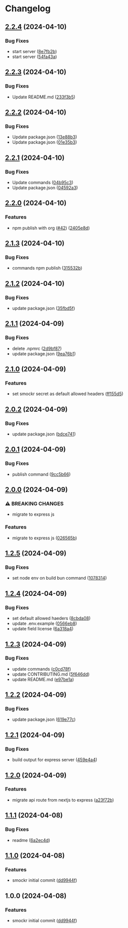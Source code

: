 # Changelog

## [2.2.4](https://github.com/kitabisa/smocker/compare/v2.2.3...v2.2.4) (2024-04-10)


### Bug Fixes

* start server ([8e7fb2b](https://github.com/kitabisa/smocker/commit/8e7fb2baa366fc9b37a9d3aae953ad7da8886081))
* start server ([54fa43a](https://github.com/kitabisa/smocker/commit/54fa43a51b8a23f98c7f1bfdd8c4588a517e3a5d))

## [2.2.3](https://github.com/kitabisa/smocker/compare/v2.2.2...v2.2.3) (2024-04-10)


### Bug Fixes

* Update README.md ([233f3b5](https://github.com/kitabisa/smocker/commit/233f3b5484621784093e0054b7ff1b7110ddaafc))

## [2.2.2](https://github.com/kitabisa/smocker/compare/v2.2.1...v2.2.2) (2024-04-10)


### Bug Fixes

* Update package.json ([13e88b3](https://github.com/kitabisa/smocker/commit/13e88b393e309c6f692c07beb72d441e3a0d310b))
* Update package.json ([01e35b3](https://github.com/kitabisa/smocker/commit/01e35b30556e559ff637423ee545b9646dd7772b))

## [2.2.1](https://github.com/kitabisa/smocker/compare/v2.2.0...v2.2.1) (2024-04-10)


### Bug Fixes

* Update commands ([04b95c3](https://github.com/kitabisa/smocker/commit/04b95c32a263357e76d43099abf959b9b686cbdd))
* Update package.json ([04592a3](https://github.com/kitabisa/smocker/commit/04592a3708269c625a02f87aa989202bb1f18b39))

## [2.2.0](https://github.com/kitabisa/smocker/compare/v2.1.3...v2.2.0) (2024-04-10)


### Features

* npm publish with org ([#42](https://github.com/kitabisa/smocker/issues/42)) ([2405e8d](https://github.com/kitabisa/smocker/commit/2405e8d13dcec6d69406d971df5ef3839c870187))

## [2.1.3](https://github.com/kitabisa/smocker/compare/v2.1.2...v2.1.3) (2024-04-10)


### Bug Fixes

* commands npm publish ([315532b](https://github.com/kitabisa/smocker/commit/315532b2b3f9f985a2a5923fcc48f6f813160e92))

## [2.1.2](https://github.com/kitabisa/smocker/compare/v2.1.1...v2.1.2) (2024-04-10)


### Bug Fixes

* update package.json ([35fbd5f](https://github.com/kitabisa/smocker/commit/35fbd5fed128bdd9625eb2540ea873af448d86e8))

## [2.1.1](https://github.com/kitabisa/smocker/compare/v2.1.0...v2.1.1) (2024-04-09)


### Bug Fixes

* delete .npmrc ([2d9bf87](https://github.com/kitabisa/smocker/commit/2d9bf8798368efdd4cd41cb687297c5afcb7c71f))
* update package.json ([9ea76b1](https://github.com/kitabisa/smocker/commit/9ea76b1819ae657876126613c597c0c1416c4aef))

## [2.1.0](https://github.com/kitabisa/smocker/compare/v2.0.2...v2.1.0) (2024-04-09)


### Features

* set smockr secret as default allowed headers ([ff155d5](https://github.com/kitabisa/smocker/commit/ff155d56ad0a84a741db09f4e364113e50c91b36))

## [2.0.2](https://github.com/kitabisa/smocker/compare/v2.0.1...v2.0.2) (2024-04-09)


### Bug Fixes

* update package.json ([bdce741](https://github.com/kitabisa/smocker/commit/bdce74187389851ec6ad912c62ab3c5d6f412df7))

## [2.0.1](https://github.com/kitabisa/smocker/compare/v2.0.0...v2.0.1) (2024-04-09)


### Bug Fixes

* publish command ([9cc5b66](https://github.com/kitabisa/smocker/commit/9cc5b66bfd0d04058fe7b3304ff98a7d8f601007))

## [2.0.0](https://github.com/kitabisa/smocker/compare/v1.2.5...v2.0.0) (2024-04-09)


### ⚠ BREAKING CHANGES

* migrate to express js

### Features

* migrate to express js ([026565b](https://github.com/kitabisa/smocker/commit/026565bad2711fa2dd870f170f68d0596acb2a40))

## [1.2.5](https://github.com/kitabisa/smocker/compare/v1.2.4...v1.2.5) (2024-04-09)


### Bug Fixes

* set node env on build bun command ([1078314](https://github.com/kitabisa/smocker/commit/1078314125b8bb865710dc454d4b6d0c8041be6a))

## [1.2.4](https://github.com/kitabisa/smocker/compare/v1.2.3...v1.2.4) (2024-04-09)


### Bug Fixes

* set default allowed haeders ([8cbda08](https://github.com/kitabisa/smocker/commit/8cbda0861c6efc6e99d2f6ecc55ffb83413ca886))
* update .env.example ([0566eb8](https://github.com/kitabisa/smocker/commit/0566eb80c8d3d0853bb9db2ba814d22aa45d5355))
* update field license ([6a318a4](https://github.com/kitabisa/smocker/commit/6a318a4c6c9247cef00f6ed163417c655fbc7102))

## [1.2.3](https://github.com/kitabisa/smocker/compare/v1.2.2...v1.2.3) (2024-04-09)


### Bug Fixes

* update commands ([c0cd78f](https://github.com/kitabisa/smocker/commit/c0cd78f15d54e1ba4d386d5c047b054baafe2edc))
* update CONTRIBUTING.md ([5f646dd](https://github.com/kitabisa/smocker/commit/5f646ddd18558160a3b6bd8d7d463d1afdabb1d3))
* update README.md ([e97be1a](https://github.com/kitabisa/smocker/commit/e97be1abaec1c33657301a0e0c3a1194b386ad12))

## [1.2.2](https://github.com/kitabisa/smocker/compare/v1.2.1...v1.2.2) (2024-04-09)


### Bug Fixes

* update package.json ([619e77c](https://github.com/kitabisa/smocker/commit/619e77cb6c348f20151ac1840643826f7a8c49d8))

## [1.2.1](https://github.com/kitabisa/smocker/compare/v1.2.0...v1.2.1) (2024-04-09)


### Bug Fixes

* build output for express server ([459e4a4](https://github.com/kitabisa/smocker/commit/459e4a481bd5e8382e23d52c6bb519282c3b79ff))

## [1.2.0](https://github.com/kitabisa/smocker/compare/v1.1.1...v1.2.0) (2024-04-09)


### Features

* migrate api route from nextjs to express ([a23f72b](https://github.com/kitabisa/smocker/commit/a23f72bc296637a168087ba31206376e7c84f8a5))

## [1.1.1](https://github.com/kitabisa/smocker/compare/v1.1.0...v1.1.1) (2024-04-08)


### Bug Fixes

* readme ([6a2ec4d](https://github.com/kitabisa/smocker/commit/6a2ec4d5a78421560d34384e8de00249370e9368))

## [1.1.0](https://github.com/kitabisa/smocker/compare/v1.0.0...v1.1.0) (2024-04-08)


### Features

* smockr initial commit ([dd9944f](https://github.com/kitabisa/smocker/commit/dd9944f1f7dc38b0a77fb1137aca47ef383c8da4))

## 1.0.0 (2024-04-08)


### Features

* smockr initial commit ([dd9944f](https://github.com/kitabisa/smocker/commit/dd9944f1f7dc38b0a77fb1137aca47ef383c8da4))
